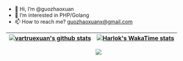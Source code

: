 - 👋 Hi, I’m @guozhaoxuan
- 👀 I’m interested in PHP/Golang
- 📫 How to reach me? guozhaoxuanx@gmail.com

| <a href="https://github.com/vartruexuan"><img align="center" src="https://github-readme-stats.vercel.app/api?username=vartruexuan&theme=tokyonight&show_icons=true" alt="vartruexuan's github stats" /></a> | <a href="https://github.com/vartruexuan">[![Harlok's WakaTime stats](https://github-readme-stats.vercel.app/api/wakatime?username=vartruexuan)](https://github.com/anuraghazra/github-readme-stats)</a> |
|--------------------------------------------------------------------------------------------------------------------------------------------------------------------------------------------------------------------------------------------------|-----------------------------------------------------------------------------------------------------------------------------------------------------------------------------------------------------------------------------------------------------------------|
<div align="center"><img src="https://cdn.nlark.com/yuque/0/2022/svg/395716/1669209299206-146973c8-7fb2-4620-81a8-564b39bf5851.svg" ></div>
